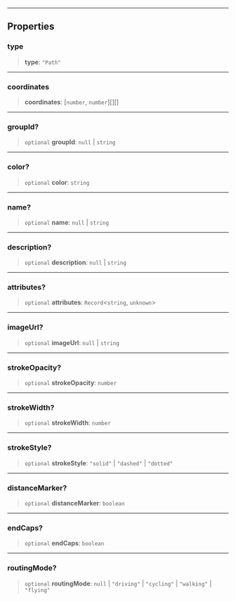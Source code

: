 ***

## Properties

### type

> **type**: `"Path"`

***

### coordinates

> **coordinates**: \[`number`, `number`]\[]\[]

***

### groupId?

> `optional` **groupId**: `null` | `string`

***

### color?

> `optional` **color**: `string`

***

### name?

> `optional` **name**: `null` | `string`

***

### description?

> `optional` **description**: `null` | `string`

***

### attributes?

> `optional` **attributes**: `Record`\<`string`, `unknown`>

***

### imageUrl?

> `optional` **imageUrl**: `null` | `string`

***

### strokeOpacity?

> `optional` **strokeOpacity**: `number`

***

### strokeWidth?

> `optional` **strokeWidth**: `number`

***

### strokeStyle?

> `optional` **strokeStyle**: `"solid"` | `"dashed"` | `"dotted"`

***

### distanceMarker?

> `optional` **distanceMarker**: `boolean`

***

### endCaps?

> `optional` **endCaps**: `boolean`

***

### routingMode?

> `optional` **routingMode**: `null` | `"driving"` | `"cycling"` | `"walking"` | `"flying"`
